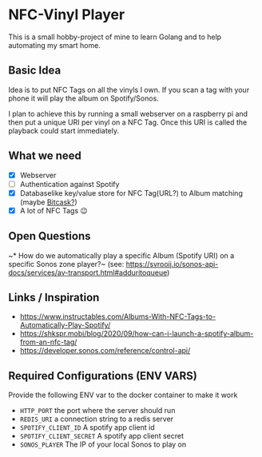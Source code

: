 NFC-Vinyl Player
==================

This is a small hobby-project of mine to learn Golang and to help automating my smart home.

## Basic Idea
Idea is to put NFC Tags on all the vinyls I own. If you scan a tag with your phone it will play the album on Spotify/Sonos.

I plan to achieve this by running a small webserver on a raspberry pi and then put a unique URI per vinyl on a NFC Tag. Once this URI is called the playback could start immediately.

## What we need
* [x] Webserver
* [ ] Authentication against Spotify
* [x] Databaselike key/value store for NFC Tag(URL?) to Album matching (maybe [Bitcask?](https://pkg.go.dev/git.mills.io/prologic/bitcask))
* [x] A lot of NFC Tags :wink:

## Open Questions
~* How do we automatically play a specific Album (Spotify URI) on a specific Sonos zone player?~ (see: https://svrooij.io/sonos-api-docs/services/av-transport.html#adduritoqueue)

## Links / Inspiration
- https://www.instructables.com/Albums-With-NFC-Tags-to-Automatically-Play-Spotify/
- https://shkspr.mobi/blog/2020/09/how-can-i-launch-a-spotify-album-from-an-nfc-tag/
- https://developer.sonos.com/reference/control-api/

## Required Configurations (ENV VARS)
Provide the following ENV var to the docker container to make it work

- `HTTP_PORT` the port where the server should run
- `REDIS_URI` a connection string to a redis server
- `SPOTIFY_CLIENT_ID` A spotify app client id
- `SPOTIFY_CLIENT_SECRET` A spotify app client secret
- `SONOS_PLAYER` The IP of your local Sonos to play on
